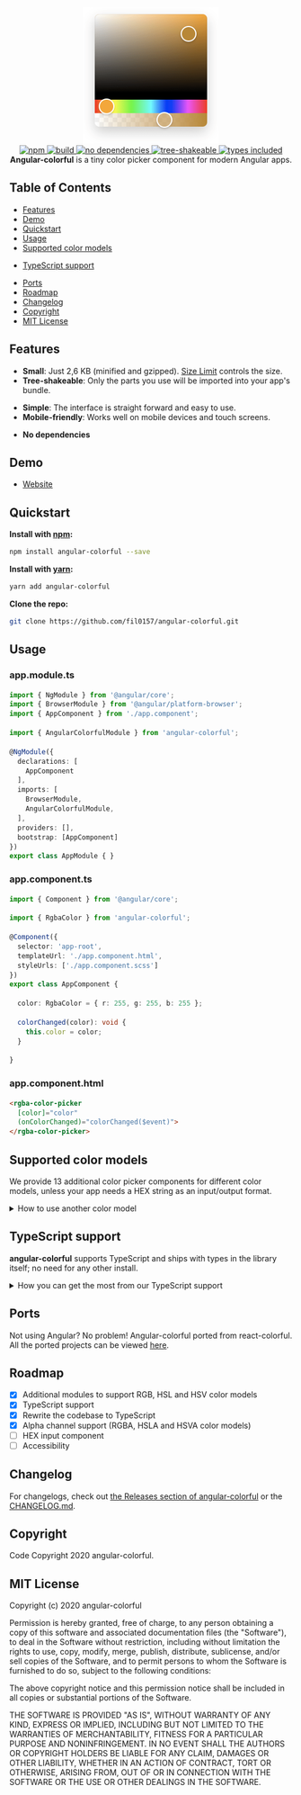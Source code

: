 <div align="center">
  <a href="https://fil0157.github.io/angular-colorful">
    <img src="src/assets/design.png" width="242" height="242" alt="angular-colorful" />
  </a>
</div>

<div align="center">
  <a href="https://npmjs.org/package/angular-colorful">
    <img alt="npm" src="https://img.shields.io/npm/v/angular-colorful.svg?labelColor=da248d&color=6ead0a" />
  </a>
  <a href="https://travis-ci.org/fil0157/angular-colorful">
    <img alt="build" src="https://img.shields.io/travis/fil0157/angular-colorful/master.svg?branch=master&labelColor=da248d&color=6ead0a" />
  </a>
  <a href="https://npmjs.org/package/angular-colorful">
    <img alt="no dependencies" src="https://img.shields.io/david/fil0157/angular-colorful.svg?labelColor=da248d&color=6ead0a" />
  </a>
  <a href="https://bundlephobia.com/result?p=angular-colorful">
    <img alt="tree-shakeable" src="https://badgen.net/bundlephobia/tree-shaking/angular-colorful?labelColor=da248d&color=6ead0a" />
  </a>
  <a href="https://npmjs.org/package/angular-colorful">
    <img alt="types included" src="https://badgen.net/npm/types/angular-colorful?labelColor=da248d&color=6ead0a" />
  </a>
</div>

<div align="center">
  <strong>Angular-colorful</strong> is a tiny color picker component for modern Angular apps.
</div>

## Table of Contents

- [Features](#Features)
- [Demo](#Demo)
- [Quickstart](#Quickstart)
- [Usage](#Usage)
- [Supported color models](#Supported-color-models)
<!-- - [Overriding styles](#Overriding-styles) -->
<!-- - [How to paste or type a color?](#How-to-paste-or-type-a-color?) -->
- [TypeScript support](#TypeScript-support)
<!-- - [Why angular-colorful?](#Why-angular-colorful?) -->
<!-- - [Projects using angular-colorful](#Projects-using-angular-colorful) -->
<!-- - [Browser support](#Browser-support) -->
- [Ports](#Ports)
- [Roadmap](#Roadmap)
- [Changelog](#Changelog)
- [Copyright](#Copyright)
- [MIT License](#MIT-License)

## Features

- **Small**: Just 2,6 KB (minified and gzipped). [Size Limit](https://github.com/ai/size-limit) controls the size.
- **Tree-shakeable**: Only the parts you use will be imported into your app's bundle.
<!-- - **Fast**: Built with hooks and functional components only. -->
<!-- - **Bulletproof**: Written in strict TypeScript and covered by 40+ tests. -->
- **Simple**: The interface is straight forward and easy to use.
- **Mobile-friendly**: Works well on mobile devices and touch screens.
<!-- - **Accessible**: Follows the [WAI-ARIA](https://www.w3.org/WAI/standards-guidelines/aria/) guidelines to support users of assistive technologies. -->
- **No dependencies**

## Demo

- [Website](https://fil0157.github.io/angular-colorful)
<!-- - [HEX Color Picker (CodeSandbox)](https://codesandbox.io/s/react-colorful-demo-u5vwp)
- [RGBA Color Picker (CodeSandbox)](https://codesandbox.io/s/react-colorful-rgb-o9q0t) -->

## Quickstart

**Install with [npm](https://www.npmjs.com):**

``` bash
npm install angular-colorful --save
```

**Install with [yarn](https://yarnpkg.com/):**

``` bash
yarn add angular-colorful
```

**Clone the repo:**

``` bash
git clone https://github.com/fil0157/angular-colorful.git
```

## Usage

### app.module.ts

```ts
import { NgModule } from '@angular/core';
import { BrowserModule } from '@angular/platform-browser';
import { AppComponent } from './app.component';

import { AngularColorfulModule } from 'angular-colorful';

@NgModule({
  declarations: [
    AppComponent
  ],
  imports: [
    BrowserModule,
    AngularColorfulModule,
  ],
  providers: [],
  bootstrap: [AppComponent]
})
export class AppModule { }
```

### app.component.ts

```ts
import { Component } from '@angular/core';

import { RgbaColor } from 'angular-colorful';

@Component({
  selector: 'app-root',
  templateUrl: './app.component.html',
  styleUrls: ['./app.component.scss']
})
export class AppComponent {

  color: RgbaColor = { r: 255, g: 255, b: 255 };

  colorChanged(color): void {
    this.color = color;
  }
 
}
```

### app.component.html

```html
<rgba-color-picker
  [color]="color"
  (onColorChanged)="colorChanged($event)">
</rgba-color-picker>
```

## Supported color models

We provide 13 additional color picker components for different color models, unless your app needs a HEX string as an input/output format.

<details>
  <summary>How to use another color model</summary>

#### Available pickers

| Import                      | Value example                      |
| --------------------------- | ---------------------------------- |
| `{ HexColorPicker }`        | `"#ffffff"`                        |
| `{ RgbColorPicker }`        | `{ r: 255, g: 255, b: 255 }`       |
| `{ RgbaColorPicker }`       | `{ r: 255, g: 255, b: 255, a: 1 }` |
| `{ RgbStringColorPicker }`  | `"rgb(255, 255, 255)"`             |
| `{ RgbaStringColorPicker }` | `"rgba(255, 255, 255, 1)"`         |
| `{ HslColorPicker }`        | `{ h: 0, s: 0, l: 100 }`           |
| `{ HslaColorPicker }`       | `{ h: 0, s: 0, l: 100, a: 1 }`     |
| `{ HslStringColorPicker }`  | `"hsl(0, 0%, 100%)"`               |
| `{ HslaStringColorPicker }` | `"hsla(0, 0%, 100%, 1)"`           |
| `{ HsvColorPicker }`        | `{ h: 0, s: 0, v: 100 }`           |
| `{ HsvaColorPicker }`       | `{ h: 0, s: 0, v: 100, a: 1 }`     |
| `{ HsvStringColorPicker }`  | `"hsv(0, 0%, 100%)"`               |
| `{ HsvaStringColorPicker }` | `"hsva(0, 0%, 100%, 1)"`           |

<!-- [Live demo →](https://codesandbox.io/s/react-colorful-rgb-o9q0t) -->

</details>

<!-- ## Overriding styles

The easiest way to tweak react-colorful is to create another stylesheet to override the default styles.

```css
.react-colorful {
  height: 250px;
}
.react-colorful__saturation {
  border-radius: 3px 3px 0 0;
}
.react-colorful__hue {
  height: 30px;
  border-radius: 0 0 3px 3px;
}
.react-colorful__saturation-pointer {
  border-radius: 5px;
}
.react-colorful__hue-pointer {
  border-radius: 2px;
  width: 15px;
  height: inherit;
}
```

[See examples →](https://codesandbox.io/s/react-colorful-customization-demo-mq85z?file=/src/styles.css) -->

<!-- ## How to paste or type a color?

As you probably noticed the color picker itself does not include an input field, but do not worry if you need one. **react-colorful** is a modular library that allows you to build any picker you need. Since `v2.1` we provide an additional component that works perfectly in pair with our color picker.

<details>
  <summary>How to use <code>HexColorInput</code></summary><br />

```js
import { HexColorPicker, HexColorInput } from "react-colorful";
import "react-colorful/dist/index.css";

const YourComponent = () => {
  const [color, setColor] = useState("#aabbcc");
  return (
    <div>
      <HexColorPicker color={color} onChange={setColor} />
      <HexColorInput color={color} onChange={setColor} />
    </div>
  );
};
```

[Live demo →](https://codesandbox.io/s/react-colorful-hex-input-demo-0k2fx)

`HexColorInput` does not have any default styles, but accepts all properties that a regular `input` tag does (such as `className`, `placeholder` and `autoFocus`). That means you can place and modify this component as you like. Also, that allows you to combine the color picker and input in different ways.

</details> -->

## TypeScript support

**angular-colorful** supports TypeScript and ships with types in the library itself; no need for any other install.

<details>
  <summary>How you can get the most from our TypeScript support</summary><br />

While not only typing its own functions and variables, it can also help you type yours. Depending on the component you are using, you can also import the type that is associated with the component. For example, if you are using our HSL color picker component, you can also import the `HSL` type.

```ts
import { HslColorPicker, HslColor } from "angular-colorful";

const myHslValue: HslColor = { h: 0, s: 0, l: 0 };
```

Take a look at [Supported Color Models](#supported-color-models) for more information about the types and color formats you may want to use.

</details>

<!-- ## Why angular-colorful?

Today each dependency drags more dependencies and increases your project’s bundle size uncontrollably. But size is very important for everything that intends to work in a browser.

**angular-colorful** is a simple color picker for those who care about their bundle size and client-side performance. It is fast and lightweight because:

- has no dependencies (no risks in terms of vulnerabilities, no unexpected bundle size changes);
- built with hooks and functional components only (no classes and polyfills for them);
- ships only a minimal amount of manually optimized color conversion algorithms (while most of the popular pickers import entire color manipulation libraries that increase the bundle size by more than 10 KB and make your app slower).

To show you the problem that **angular-colorful** is trying to solve, we have performed a simple benchmark (using [bundlephobia.com](https://bundlephobia.com)) against popular React color picker libraries:

| Name               | Bundle size                                                                                                                        | Bundle size (gzip)                                                                                                                    | Dependencies                                                                                                                                    |
| ------------------ | ---------------------------------------------------------------------------------------------------------------------------------- | ------------------------------------------------------------------------------------------------------------------------------------- | ----------------------------------------------------------------------------------------------------------------------------------------------- |
| **react-colorful** | [![](https://badgen.net/bundlephobia/min/react-colorful?color=6ead0a&label=)](https://bundlephobia.com/result?p=react-colorful)    | [![](https://badgen.net/bundlephobia/minzip/react-colorful?color=6ead0a&label=)](https://bundlephobia.com/result?p=react-colorful)    | [![](https://badgen.net/bundlephobia/dependency-count/react-colorful?color=6ead0a&label=)](https://bundlephobia.com/result?p=react-colorful)    |
| react-color        | [![](https://badgen.net/bundlephobia/min/react-color?color=red&label=)](https://bundlephobia.com/result?p=react-color)             | [![](https://badgen.net/bundlephobia/minzip/react-color?color=red&label=)](https://bundlephobia.com/result?p=react-color)             | [![](https://badgen.net/bundlephobia/dependency-count/react-color?color=red&label=)](https://bundlephobia.com/result?p=react-color)             |
| react-input-color  | [![](https://badgen.net/bundlephobia/min/react-input-color?color=red&label=)](https://bundlephobia.com/result?p=react-input-color) | [![](https://badgen.net/bundlephobia/minzip/react-input-color?color=red&label=)](https://bundlephobia.com/result?p=react-input-color) | [![](https://badgen.net/bundlephobia/dependency-count/react-input-color?color=red&label=)](https://bundlephobia.com/result?p=react-input-color) |
| rc-color-picker    | [![](https://badgen.net/bundlephobia/min/rc-color-picker?color=red&label=)](https://bundlephobia.com/result?p=rc-color-picker)     | [![](https://badgen.net/bundlephobia/minzip/rc-color-picker?color=red&label=)](https://bundlephobia.com/result?p=rc-color-picker)     | [![](https://badgen.net/bundlephobia/dependency-count/rc-color-picker?color=red&label=)](https://bundlephobia.com/result?p=rc-color-picker)     | -->

<!-- ## Projects using angular-colorful

<details>
  <summary><a href="https://resume.io">Resume.io</a> — online resume builder with over 7,800,000 users worldwide</summary>

  <a href="https://resume.io/">
    <img src="demo/src/assets/resume-io.png" width="873" alt="resume.io" />
  </a>
</details>

<details>
  <summary><a href="https://omatsuri.app">Omatsuri.app</a> — progressive web application with a lot of different frontend focused tools</summary>

  <a href="https://omatsuri.app">
    <img src="demo/src/assets/omatsuri-app.png" width="1223" alt="omatsuri.app" />
  </a>
</details> -->

<!-- ## Browser support

It would be an easier task to list all of the browsers and versions that **react-colorful** does not support! We regularly test against browser versions going all the way back to 2013 and this includes IE11.

**react-colorful** works out-of-the-box for most browsers, regardless of version, and only requires an `Object.assign` polyfill be provided for full IE11 support. -->

## Ports

Not using Angular? No problem! Angular-colorful ported from react-colorful. All the ported projects can be viewed [here](https://github.com/omgovich/react-colorful#ports).

## Roadmap

- [x] Additional modules to support RGB, HSL and HSV color models
- [x] TypeScript support
- [x] Rewrite the codebase to TypeScript
- [x] Alpha channel support (RGBA, HSLA and HSVA color models)
- [ ] HEX input component
- [ ] Accessibility

## Changelog

For changelogs, check out [the Releases section of angular-colorful](https://github.com/fil0157/angular-colorful/releases)
or the [CHANGELOG.md](CHANGELOG.md).

## Copyright

Code Copyright 2020 angular-colorful.

## MIT License

Copyright (c) 2020 angular-colorful

Permission is hereby granted, free of charge, to any person obtaining a copy
of this software and associated documentation files (the "Software"), to deal
in the Software without restriction, including without limitation the rights
to use, copy, modify, merge, publish, distribute, sublicense, and/or sell
copies of the Software, and to permit persons to whom the Software is
furnished to do so, subject to the following conditions:

The above copyright notice and this permission notice shall be included in all
copies or substantial portions of the Software.

THE SOFTWARE IS PROVIDED "AS IS", WITHOUT WARRANTY OF ANY KIND, EXPRESS OR
IMPLIED, INCLUDING BUT NOT LIMITED TO THE WARRANTIES OF MERCHANTABILITY,
FITNESS FOR A PARTICULAR PURPOSE AND NONINFRINGEMENT. IN NO EVENT SHALL THE
AUTHORS OR COPYRIGHT HOLDERS BE LIABLE FOR ANY CLAIM, DAMAGES OR OTHER
LIABILITY, WHETHER IN AN ACTION OF CONTRACT, TORT OR OTHERWISE, ARISING FROM,
OUT OF OR IN CONNECTION WITH THE SOFTWARE OR THE USE OR OTHER DEALINGS IN THE
SOFTWARE.

